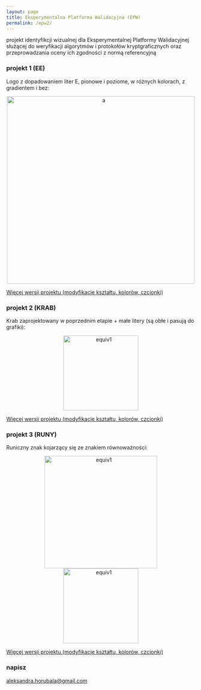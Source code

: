 ```yaml
---
layout: page
title: Eksperymentalna Platforma Walidacyjna (EPW)
permalink: /epw2/
---
```


projekt identyfikcji wizualnej dla Eksperymentalnej Platformy Walidacyjnej służącej do weryfikacji
algorytmów i protokołów kryptgraficznych oraz przeprowadzania oceny ich zgodności z normą referencyjną

### projekt 1 (EE)

Logo z dopadowaniem liter E, pionowe i poziome, w różnych kolorach, z gradientem i bez:

<div style="text-align:center"><img src="{{ site.baseurl }}/images/epw2/EE/EE_czerwone_gradient.png" onclick="toggle()" alt="a" style="width: 500px;"/></div>

[Więcej wersji projektu (modyfikacje kształtu, kolorów, czcionki)](https://keipie.github.io/epw2_p1/)

### projekt 2 (KRAB)

Krab zaprojektowany w poprzednim etapie + małe litery (są obłe i pasują do grafiki):

<div style="text-align:center"><img src="{{ site.baseurl }}/images/epw2/KRAB/kraby2_a.png" onclick="toggle()" alt="equiv1" style="width: 200px;"/></div>

[Więcej wersji projektu (modyfikacje kształtu, kolorów, czcionki)](https://keipie.github.io/epw2_p2/)

### projekt 3 (RUNY)

Runiczny znak kojarzący się ze znakiem równoważności:

<div style="text-align:center"><img src="{{ site.baseurl }}/images/epw2/RUNY/runy4b_a.png" onclick="toggle()" alt="equiv1" style="width: 300px;"/></div>

<div style="text-align:center"><img src="{{ site.baseurl }}/images/epw2/RUNY/runy-x3_a.png" onclick="toggle()" alt="equiv1" style="width: 200px;"/></div>

[Więcej wersji projektu (modyfikacje kształtu, kolorów, czcionki)](https://keipie.github.io/epw2_p3/)

### napisz

[aleksandra.horubala@gmail.com](mailto:aleksandra.horubala@gmail.com)
